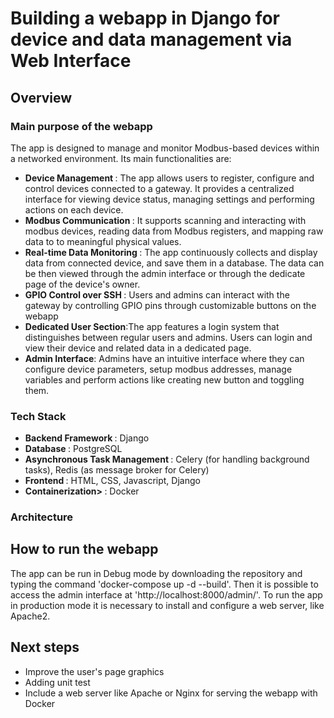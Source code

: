 # Building a webapp in Django for device and data management via Web Interface

## Overview
### Main purpose of the webapp
The app is designed to manage and monitor Modbus-based devices within a networked environment. Its main functionalities are:
<ul>
  <li><strong>Device Management </strong>: The app allows users to register, configure and control devices connected to a gateway. It provides a centralized interface for viewing device status, managing settings and performing actions on each device.</li>
  <li><strong>Modbus Communication </strong>: It supports scanning and interacting with modbus devices, reading data from Modbus registers, and mapping raw data to to meaningful physical values.</li>
  <li><strong>Real-time Data Monitoring </strong>: The app continuously collects and display data from connected device, and save them in a database. The data can be then viewed through the admin interface or through the dedicate page of the device's owner.</li>
  <li><strong>GPIO Control over SSH </strong>: Users and admins can interact with the gateway by controlling GPIO pins through customizable buttons on the webapp</li>
  <li><strong>Dedicated User Section</strong>:The app features a login system that distinguishes between regular users and admins. Users can login and view their device and related data in a dedicated page.</li>
  <li><strong>Admin Interface</strong>: Admins have an intuitive interface where they can configure device parameters, setup modbus addresses, manage variables and perform actions like creating new button and toggling them.</li>
</ul>

### Tech Stack
<ul>
  <li><strong>Backend Framework </strong>: Django</li>
  <li><strong>Database </strong>: PostgreSQL</li>
  <li><strong>Asynchronous Task Management </strong>: Celery (for handling background tasks), Redis (as message broker for Celery)</li>
  <li><strong>Frontend </strong>: HTML, CSS, Javascript, Django </li>
  <li><strong>Containerization> </strong>: Docker</li>
</ul>

### Architecture

## How to run the webapp
The app can be run in Debug mode by downloading the repository and typing the command 'docker-compose up -d --build'. Then it is possible to access the admin interface at 'http://localhost:8000/admin/'. 
To run the app in production mode it is necessary to install and configure a web server, like Apache2.

## Next steps
<ul>
  <li> Improve the user's page graphics </li>
  <li> Adding unit test </li>
  <li> Include a web server like Apache or Nginx for serving the webapp with Docker </li>
</ul>
